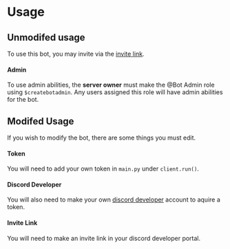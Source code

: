 # Usage
## Unmodifed usage
To use this bot, you may invite via the [invite link](https://discord.com/api/oauth2/authorize?client_id=840325557806694410&permissions=8&scope=bot).

#### Admin
To use admin abilities, the **server owner** must make the @Bot Admin role using `$createbotadmin`. Any users assigned this role will have admin abilities for the bot.

## Modifed Usage
If you wish to modify the bot, there are some things you must edit.

#### Token
You will need to add your own token in `main.py` under `client.run()`. 

#### Discord Developer 
You will also need to make your own [discord developer](https://discord.com/developers/docs/intro) account to aquire a token.

#### Invite Link
You will need to make an invite link in your discord developer portal.
